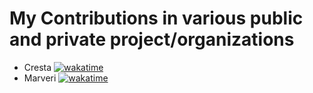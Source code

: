 # My Contributions in various public and private project/organizations
* Cresta [![wakatime](https://wakatime.com/badge/user/3cb3afdb-7ae5-40a1-9de9-b2a4a44eefdd/project/1e311012-3182-4ef4-9931-da972e21abcc.svg?style=flat&label=Cresta)](https://wakatime.com/badge/user/3cb3afdb-7ae5-40a1-9de9-b2a4a44eefdd/project/1e311012-3182-4ef4-9931-da972e21abcc?style=plastic&label=Cresta)
* Marveri [![wakatime](https://wakatime.com/badge/user/3cb3afdb-7ae5-40a1-9de9-b2a4a44eefdd/project/018b1f34-8c7d-4513-9bfb-27cfb83a0f12.svg)](https://wakatime.com/badge/user/3cb3afdb-7ae5-40a1-9de9-b2a4a44eefdd/project/018b1f34-8c7d-4513-9bfb-27cfb83a0f12)
